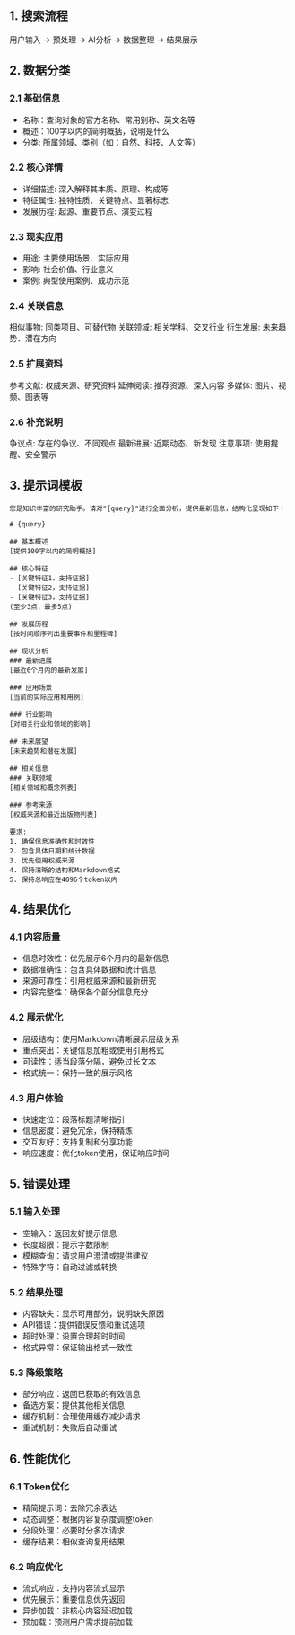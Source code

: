## 1. 搜索流程

用户输入 → 预处理 → AI分析 → 数据整理 → 结果展示

## 2. 数据分类

### 2.1 基础信息
- 名称：查询对象的官方名称、常用别称、英文名等
- 概述：100字以内的简明概括，说明是什么
- 分类: 所属领域、类别（如：自然、科技、人文等）

### 2.2 核心详情
- 详细描述: 深入解释其本质、原理、构成等
- 特征属性: 独特性质、关键特点、显著标志
- 发展历程: 起源、重要节点、演变过程

### 2.3 现实应用
- 用途: 主要使用场景、实际应用
- 影响: 社会价值、行业意义
- 案例: 典型使用案例、成功示范

### 2.4 关联信息
相似事物: 同类项目、可替代物
关联领域: 相关学科、交叉行业
衍生发展: 未来趋势、潜在方向

### 2.5 扩展资料
参考文献: 权威来源、研究资料
延伸阅读: 推荐资源、深入内容
多媒体: 图片、视频、图表等

### 2.6 补充说明
争议点: 存在的争议、不同观点
最新进展: 近期动态、新发现
注意事项: 使用提醒、安全警示

## 3. 提示词模板
```
您是知识丰富的研究助手。请对"{query}"进行全面分析，提供最新信息，结构化呈现如下：

# {query}

## 基本概述
[提供100字以内的简明概括]

## 核心特征
- [关键特征1，支持证据]
- [关键特征2，支持证据]
- [关键特征3，支持证据]
(至少3点，最多5点)

## 发展历程
[按时间顺序列出重要事件和里程碑]

## 现状分析
### 最新进展
[最近6个月内的最新发展]

### 应用场景
[当前的实际应用和用例]

### 行业影响
[对相关行业和领域的影响]

## 未来展望
[未来趋势和潜在发展]

## 相关信息
### 关联领域
[相关领域和概念列表]

### 参考来源
[权威来源和最近出版物列表]

要求:
1. 确保信息准确性和时效性
2. 包含具体日期和统计数据
3. 优先使用权威来源
4. 保持清晰的结构和Markdown格式
5. 保持总响应在4096个token以内
```

## 4. 结果优化

### 4.1 内容质量
- 信息时效性：优先展示6个月内的最新信息
- 数据准确性：包含具体数据和统计信息
- 来源可靠性：引用权威来源和最新研究
- 内容完整性：确保各个部分信息充分

### 4.2 展示优化
- 层级结构：使用Markdown清晰展示层级关系
- 重点突出：关键信息加粗或使用引用格式
- 可读性：适当段落分隔，避免过长文本
- 格式统一：保持一致的展示风格

### 4.3 用户体验
- 快速定位：段落标题清晰指引
- 信息密度：避免冗余，保持精炼
- 交互友好：支持复制和分享功能
- 响应速度：优化token使用，保证响应时间

## 5. 错误处理

### 5.1 输入处理
- 空输入：返回友好提示信息
- 长度超限：提示字数限制
- 模糊查询：请求用户澄清或提供建议
- 特殊字符：自动过滤或转换

### 5.2 结果处理
- 内容缺失：显示可用部分，说明缺失原因
- API错误：提供错误反馈和重试选项
- 超时处理：设置合理超时时间
- 格式异常：保证输出格式一致性

### 5.3 降级策略
- 部分响应：返回已获取的有效信息
- 备选方案：提供其他相关信息
- 缓存机制：合理使用缓存减少请求
- 重试机制：失败后自动重试

## 6. 性能优化

### 6.1 Token优化
- 精简提示词：去除冗余表达
- 动态调整：根据内容复杂度调整token
- 分段处理：必要时分多次请求
- 缓存结果：相似查询复用结果

### 6.2 响应优化
- 流式响应：支持内容流式显示
- 优先展示：重要信息优先返回
- 异步加载：非核心内容延迟加载
- 预加载：预测用户需求提前加载